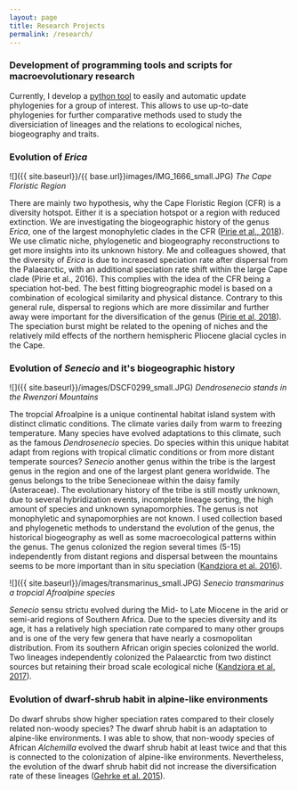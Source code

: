 ```yaml
---
layout: page
title: Research Projects
permalink: /research/
---
```


### Development of programming tools and scripts for macroevolutionary research

Currently, I develop a [python tool](https://github.com/McTavishLab/physcraper) to easily and automatic update phylogenies for a group of interest. This allows to use up-to-date phylogenies for further comparative methods used to study the diversiciation of lineages and the relations to ecological niches, biogeography and traits.

### Evolution of *Erica*

![]({{ site.baseurl}}/{{ base.url}}images/IMG_1666_small.JPG)
*The Cape Floristic Region*

There are mainly two hypothesis, why the Cape Floristic Region (CFR) is a diversity hotspot. Either it is a speciation hotspot or a region with reduced extinction.  We are investigating the biogeographic history of the genus *Erica*, one of the largest monophyletic clades in the CFR ([Pirie et al., 2018](https://bmcevolbiol.biomedcentral.com/articles/10.1186/s12862-016-0764-3)). We use climatic niche, phylogenetic and biogeography reconstructions to get more insights into its unknown history. Me and colleagues showed, that the diversity of *Erica* is due to increased speciation rate after dispersal from the Palaearctic, with an additional speciation rate shift within the large Cape clade (Pirie et al., 2016). This complies with the idea of the CFR being a speciation hot-bed. The best fitting biogreographic model is based on a combination of ecological similarity and physical distance. Contrary to this general rule, dispersal to regions which are more dissimilar and further away were important for the diversification of the genus ([Pirie et al, 2018](https://www.biorxiv.org/content/10.1101/290791v5)). The speciation burst might be related to the opening of niches and the relatively mild effects of the northern hemispheric Pliocene glacial cycles in the Cape. 


### Evolution of *Senecio* and it's biogeographic history

![]({{ site.baseurl}}/images/DSCF0299_small.JPG)
*Dendrosenecio stands in the Rwenzori Mountains*


The tropcial Afroalpine is a unique continental habitat island system with distinct climatic conditions. The climate varies daily from warm to freezing temperature. Many species have evolved adaptations to this climate, such as the famous *Dendrosenecio* species. Do species within this unique habitat adapt from regions with tropical climatic conditions or from more distant temperate sources? *Senecio* another genus within the tribe is the largest genus in the region and one of the largest plant genera worldwide. The genus belongs to the tribe Senecioneae within the daisy family (Asteraceae). The evolutionary history of the tribe is still mostly unknown, due to several hybridization events, incomplete lineage sorting, the high amount of species and unknown synapomorphies. The genus is not monophyletic and synapomorphies are not known. I used collection based and phylogenetic methods to understand the evolution of the genus, the historical biogeography as well as some macroecological patterns within the genus. The genus colonized the region several times (5-15) independently from distant regions and dispersal between the mountains seems to be more important than in situ speciation ([Kandziora et al. 2016](http://onlinelibrary.wiley.com/doi/10.3732/ajb.1600210/full)).

![]({{ site.baseurl}}/images/transmarinus_small.JPG)
*Senecio transmarinus a tropcial Afroalpine species*

*Senecio* sensu strictu evolved during the Mid- to Late Miocene in the arid or semi-arid regions of Southern Africa. Due to the species diversity and its age, it has a relatively high speciation rate compared to many other groups and is one of the very few genera that have nearly a cosmopolitan distribution. From its southern African origin species colonized the world. Two lineages independently colonized the Palaearctic from two distinct sources but retaining their broad scale ecological niche ([Kandziora et al. 2017](http://onlinelibrary.wiley.com/doi/10.1111/jbi.12837/abstract)).


### Evolution of dwarf-shrub habit in alpine-like environments

Do dwarf shrubs show higher speciation rates compared to their closely related non-woody species?  The dwarf shrub habit is an adaptation to alpine-like environments. I was able to show, that non-woody species of  African *Alchemilla* evolved the dwarf shrub habit at least twice and that this is connected to the colonization of alpine-like environments. Nevertheless, the evolution of the dwarf shrub habit did not increase the diversification rate of these lineages ([Gehrke et al. 2015](https://academic.oup.com/aob/article/117/1/121/2195968)). 
